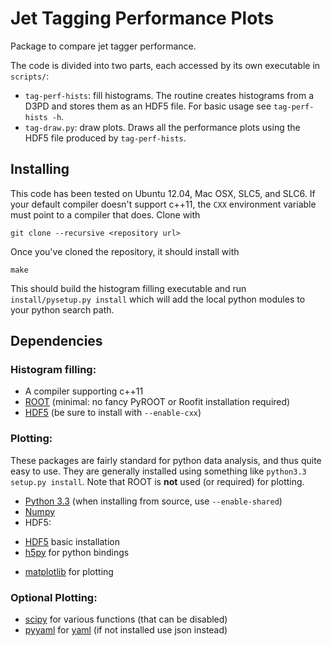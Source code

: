# Jet Tagging Performance Plots

Package to compare jet tagger performance. 

The code is divided into two parts, each accessed by its own executable in
`scripts/`:

 - `tag-perf-hists`: fill histograms. The routine creates histograms from a D3PD
   and stores them as an HDF5 file. For basic usage see `tag-perf-hists -h`.
 - `tag-draw.py`: draw plots. Draws all the performance plots using
   the HDF5 file produced by `tag-perf-hists`.

## Installing

This code has been tested on Ubuntu 12.04, Mac OSX, SLC5, and SLC6. If your
default compiler doesn't support c++11, the `CXX` environment variable must
point to a compiler that does. Clone with 

    git clone --recursive <repository url>

Once you've cloned the repository, it should install with

    make

This should build the histogram filling executable and run `install/pysetup.py
install` which will add the local python modules to your python search path.

## Dependencies

### Histogram filling:

 - A compiler supporting c++11
 - [ROOT][0] (minimal: no fancy PyROOT or Roofit installation required)
 - [HDF5][2] (be sure to install with `--enable-cxx`)

### Plotting: 

These packages are fairly standard for python data analysis, and thus quite easy
to use. They are generally installed using something like `python3.3 setup.py
install`. Note that ROOT is **not** used (or required) for plotting.

- [Python 3.3][1] (when installing from source, use `--enable-shared`)
- [Numpy][4] 
- HDF5: 
 + [HDF5][2] basic installation 
 + [h5py][3] for python bindings
- [matplotlib][7] for plotting 

### Optional Plotting: 

- [scipy][8] for various functions (that can be disabled)
- [pyyaml][5] for [yaml][6] (if not installed use json instead)

[0]: http://root.cern.ch/drupal/content/downloading-root
[1]: http://www.python.org/getit/
[2]: http://www.hdfgroup.org/HDF5/release/obtainsrc.html
[3]: http://www.h5py.org/
[4]: https://pypi.python.org/pypi/numpy
[5]: http://pyyaml.org/wiki/PyYAML#DownloadandInstallation
[6]: http://www.yaml.org/
[7]: http://matplotlib.org/downloads.html
[8]: http://sourceforge.net/projects/scipy/files/
